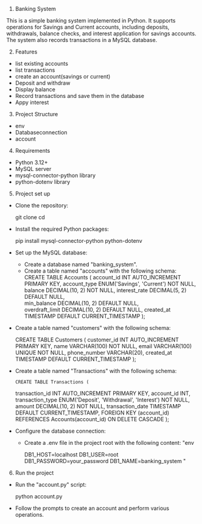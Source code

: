 1. Banking System

This is a simple banking system implemented in Python. It supports operations for Savings and Current accounts, including deposits, withdrawals, balance checks, and interest application for savings accounts. The system also records transactions in a MySQL database.

2. Features

- list existing accounts
- list transactions
- create an account(savings or current)
- Deposit and withdraw
- Display balance
- Record transactions and save them in the database
- Appy interest

3. Project Structure
- env
- Databaseconnection
- account

4. Requirements

- Python 3.12+
- MySQL server
- mysql-connector-python library
- python-dotenv library


5. Project set up
- Clone the repository:
    
    git clone <repository-url>
    cd <repository-directory>

- Install the required Python packages:

    pip install mysql-connector-python python-dotenv

- Set up the MySQL database:
    - Create a database named "banking_system".
    -  Create a table named "accounts" with the following schema:
       CREATE TABLE Accounts (
    account_id INT AUTO_INCREMENT PRIMARY KEY,
    account_type ENUM('Savings', 'Current') NOT NULL,
    balance DECIMAL(10, 2) NOT NULL,
    interest_rate DECIMAL(5, 2) DEFAULT NULL,  
    min_balance DECIMAL(10, 2) DEFAULT NULL,   
    overdraft_limit DECIMAL(10, 2) DEFAULT NULL, 
    created_at TIMESTAMP DEFAULT CURRENT_TIMESTAMP
);
- Create a table named "customers" with the following schema:

   CREATE TABLE Customers (
    customer_id INT AUTO_INCREMENT PRIMARY KEY,
    name VARCHAR(100) NOT NULL,
    email VARCHAR(100) UNIQUE NOT NULL,
    phone_number VARCHAR(20),
    created_at TIMESTAMP DEFAULT CURRENT_TIMESTAMP
);

- Create a table named "Transactions" with the following schema:
       
      CREATE TABLE Transactions (
    transaction_id INT AUTO_INCREMENT PRIMARY KEY,
    account_id INT,
    transaction_type ENUM('Deposit', 'Withdrawal', 'Interest') NOT NULL,
    amount DECIMAL(10, 2) NOT NULL,
    transaction_date TIMESTAMP DEFAULT CURRENT_TIMESTAMP,
    FOREIGN KEY (account_id) REFERENCES Accounts(account_id) ON DELETE CASCADE
);

-  Configure the database connection:
    - Create a .env file in the project root with the following content:
       "env

        DB1_HOST=localhost
        DB1_USER=root
        DB1_PASSWORD=your_password
        DB1_NAME=banking_system
        "
6. Run the project
- Run the "account.py" script:

    python account.py

- Follow the prompts to create an account and perform various operations.







